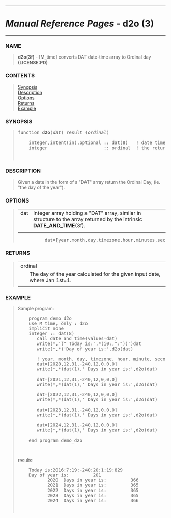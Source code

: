 <?
<body>
  <a name="top" id="top"></a>
  <div id="Container">
    <div id="Content">
      <div class="c5">
        <hr />
        <h1><i>Manual Reference Pages -</i> d2o (3)</h1>
        <hr />
      </div><a name="0"></a>
      <h3><a name="0">NAME</a></h3>
      <blockquote>
        <b>d2o(3f)</b> - [M_time] converts DAT date-time array to Ordinal day <b>(LICENSE:PD)</b>
      </blockquote><a name="contents" id="contents"></a>
      <h3>CONTENTS</h3>
      <blockquote>
        <a href="#1">Synopsis</a><br />
        <a href="#2">Description</a><br />
        <a href="#3">Options</a><br />
        <a href="#4">Returns</a><br />
        <a href="#5">Example</a><br />
      </blockquote><a name="8"></a>
      <h3><a name="8">SYNOPSIS</a></h3>
      <blockquote>
        <pre>
function <b>d2o</b>(<i>dat</i>) result (<i>ordinal</i>)
<br />    integer,intent(in),optional :: dat(8)   ! date time array
    integer                     :: ordinal  ! the returned day of the year
<br />
</pre>
      </blockquote><a name="2"></a>
      <h3><a name="2">DESCRIPTION</a></h3>
      <blockquote>
        Given a date in the form of a "DAT" array return the Ordinal Day, (ie. "the day of the year").
      </blockquote><a name="3"></a>
      <h3><a name="3">OPTIONS</a></h3>
      <blockquote>
        <table cellpadding="3">
          <tr valign="top">
            <td class="c6" width="6%" nowrap="nowrap">dat</td>
            <td valign="bottom">Integer array holding a "DAT" array, similar in structure to the array returned by the intrinsic
            <b>DATE_AND_TIME</b>(3f).</td>
          </tr>
          <tr>
            <td></td>
          </tr>
        </table><!-- .nf -->
        <pre>
          dat=[year,month,day,timezone,hour,minutes,seconds,milliseconds]
</pre>
      </blockquote><a name="4"></a>
      <h3><a name="4">RETURNS</a></h3>
      <blockquote>
        <table cellpadding="3">
          <tr valign="top">
            <td class="c6" colspan="2">ordinal</td>
          </tr>
          <tr valign="top">
            <td width="6%"></td>
            <td>The day of the year calculated for the given input date, where Jan 1st=1.</td>
          </tr>
          <tr>
            <td></td>
          </tr>
        </table>
      </blockquote><a name="5"></a>
      <h3><a name="5">EXAMPLE</a></h3>
      <blockquote>
        Sample program:
        <pre>
    program demo_d2o
    use M_time, only : d2o
    implicit none
    integer :: dat(8)
       call date_and_time(values=dat)
       write(*,'(" Today is:",*(i0:,":"))')dat
       write(*,*)'Day of year is:',d2o(dat)
<br />       ! year, month, day, timezone, hour, minute, seconds, milliseconds
       dat=[2020,12,31,-240,12,0,0,0]
       write(*,*)dat(1),' Days in year is:',d2o(dat)
<br />       dat=[2021,12,31,-240,12,0,0,0]
       write(*,*)dat(1),' Days in year is:',d2o(dat)
<br />       dat=[2022,12,31,-240,12,0,0,0]
       write(*,*)dat(1),' Days in year is:',d2o(dat)
<br />       dat=[2023,12,31,-240,12,0,0,0]
       write(*,*)dat(1),' Days in year is:',d2o(dat)
<br />       dat=[2024,12,31,-240,12,0,0,0]
       write(*,*)dat(1),' Days in year is:',d2o(dat)
<br />    end program demo_d2o
<br />
</pre>results:
        <pre>
    Today is:2016:7:19:-240:20:1:19:829
    Day of year is:         201
           2020  Days in year is:         366
           2021  Days in year is:         365
           2022  Days in year is:         365
           2023  Days in year is:         365
           2024  Days in year is:         366
<br />
</pre>
      </blockquote><a name="6"></a>
    </div>
  </div>
</body>
